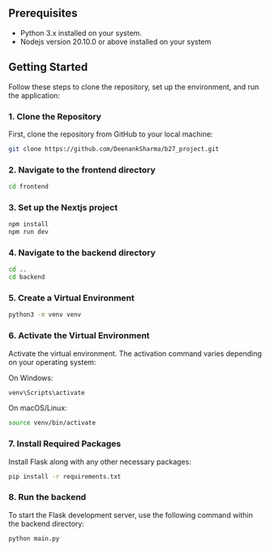 ## Prerequisites

- Python 3.x installed on your system.
- Nodejs version 20.10.0 or above installed on your system

## Getting Started

Follow these steps to clone the repository, set up the environment, and run the application:

### 1. Clone the Repository

First, clone the repository from GitHub to your local machine:

```bash
git clone https://github.com/DeenankSharma/b27_project.git
```

### 2. Navigate to the frontend directory

```bash
cd frontend
```

### 3. Set up the Nextjs project

```bash
npm install
npm run dev
```

### 4. Navigate to the backend directory

```bash
cd ..
cd backend
```

### 5. Create a Virtual Environment

```bash
python3 -m venv venv
```

### 6. Activate the Virtual Environment

Activate the virtual environment. The activation command varies depending on your operating system:

On Windows:

```bash
venv\Scripts\activate
```

On macOS/Linux:

```bash
source venv/bin/activate
```

### 7. Install Required Packages

Install Flask along with any other necessary packages:

```bash
pip install -r requirements.txt
```

### 8. Run the backend

To start the Flask development server, use the following command within the backend directory:

```bash
python main.py
```